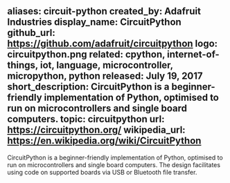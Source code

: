 aliases: circuit-python
created_by: Adafruit Industries
display_name: CircuitPython
github_url: https://github.com/adafruit/circuitpython
logo: circuitpython.png
related: cpython, internet-of-things, iot, language, microcontroller, micropython, python
released: July 19, 2017
short_description: CircuitPython is a beginner-friendly implementation of Python, optimised to run on microcontrollers and single board computers.
topic: circuitpython
url: https://circuitpython.org/
wikipedia_url: https://en.wikipedia.org/wiki/CircuitPython
---
CircuitPython is a beginner-friendly implementation of Python, optimised to run on microcontrollers and single board computers. The design facilitates using code on supported boards via USB or Bluetooth file transfer.
